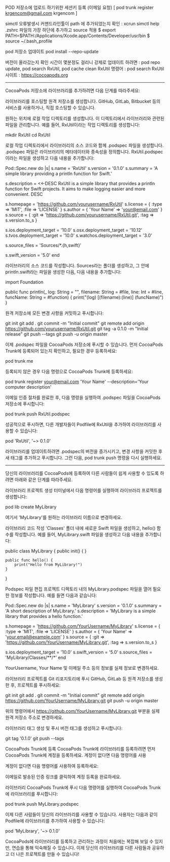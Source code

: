 
POD 저장소에 업로드 하기위한 세션키 등록 (이메일 요청)
 [ pod trunk register krgencom@gmail.com krgencom ]

simctl 오류발생시 
커맨드라인툴이 path 에 추가되었는지 확인 : xcrun simctl help
.zshrc 파일의 가장 하단에 추가하고 source 적용
$ export PATH=$PATH:/Applications/Xcode.app/Contents/Developer/usr/bin
$ source ~/.bash_profile

pod 저장소 업데이트
pod install --repo-update

버전이 올라갔는지 확인
시간이 몇분정도 걸리니 강제로 업데이트 하려면 : pod repo update, pod search RxUtil, pod cache clean RxUtil
명령어 : pod search RxUtil
사이트 : https://cocoapods.org

-----------------------------

CocoaPods 저장소에 라이브러리를 추가하려면 다음 단계를 따라주세요:

라이브러리를 호스팅할 원격 저장소를 생성합니다. GitHub, GitLab, Bitbucket 등의 서비스를 사용하거나, 직접 호스팅할 수 있습니다.

원하는 위치에 로컬 작업 디렉토리를 생성합니다. 이 디렉토리에서 라이브러리와 관련된 파일을 관리합니다. 예를 들어, RxUtil이라는 작업 디렉토리를 생성합니다:

mkdir RxUtil
cd RxUtil

로컬 작업 디렉토리에서 라이브러리의 소스 코드와 함께 .podspec 파일을 생성합니다. .podspec 파일은 라이브러리의 메타데이터와 종속성을 정의합니다. RxUtil.podspec이라는 파일을 생성하고 다음 내용을 추가합니다:

Pod::Spec.new do |s|
  s.name             = 'RxUtil'
  s.version          = '0.1.0'
  s.summary          = 'A simple library providing a println function for Swift.'

  s.description      = <<-DESC
                        RxUtil is a simple library that provides a println function for Swift projects. It aims to make logging easier and more convenient.
                       DESC

  s.homepage         = 'https://github.com/yourusername/RxUtil'
  s.license          = { :type => 'MIT', :file => 'LICENSE' }
  s.author           = { 'Your Name' => 'your@email.com' }
  s.source           = { :git => 'https://github.com/yourusername/RxUtil.git', :tag => s.version.to_s }

  s.ios.deployment_target = '10.0'
  s.osx.deployment_target = '10.12'
  s.tvos.deployment_target = '10.0'
  s.watchos.deployment_target = '3.0'
  
  s.source_files = 'Sources/*.{h,swift}'

  s.swift_version = '5.0'
end

라이브러리의 소스 코드를 작성합니다. Sources라는 폴더를 생성하고, 그 안에 println.swift라는 파일을 생성한 다음, 다음 내용을 추가합니다:

import Foundation

public func println(_ log: String = "", filename: String = #file, line: Int = #line, funcName: String = #function) {
    print("\(log) [\(filename):\(line)] \(funcName)")
}

원격 저장소에 모든 변경 사항을 커밋하고 푸시합니다:

git init
git add .
git commit -m "Initial commit"
git remote add origin https://github.com/yourusername/RxUtil.git
git tag -a 0.1.0 -m "Initial release"
git push --tags
git push -u origin master

이제 .podspec 파일을 CocoaPods 저장소에 푸시할 수 있습니다. 먼저 CocoaPods Trunk에 등록되어 있는지 확인하고, 필요한 경우 등록하세요:

pod trunk me

등록되지 않은 경우 다음 명령으로 CocoaPods Trunk에 등록하세요:

pod trunk register your@email.com 'Your Name' --description='Your computer description'

이메일 인증 절차를 완료한 후, 다음 명령을 실행하여 .podspec 파일을 CocoaPods 저장소에 푸시합니다:

pod trunk push RxUtil.podspec

성공적으로 푸시하면, 다른 개발자들이 Podfile에 RxUtil을 추가하여 라이브러리를 사용할 수 있습니다:

pod 'RxUtil', '~> 0.1.0'

라이브러리를 업데이트하려면 .podspec의 버전을 증가시키고, 변경 사항을 커밋한 후 새 태그를 추가하고 푸시합니다. 그런 다음, pod trunk push 명령을 다시 실행하세요.



--------------------------------------
당신의 라이브러리를 CocoaPods에 등록하여 다른 사람들이 쉽게 사용할 수 있도록 하려면 아래와 같은 단계를 따라주세요.

라이브러리 프로젝트 생성
터미널에서 다음 명령어를 실행하여 라이브러리 프로젝트를 생성합니다:

pod lib create MyLibrary

여기서 'MyLibrary'를 원하는 라이브러리 이름으로 변경하세요.

라이브러리 코드 작성
'Classes' 폴더 내에 새로운 Swift 파일을 생성하고, hello() 함수를 작성합니다.
예를 들어, MyLibrary.swift 파일을 생성하고 다음 내용을 추가합니다:

public class MyLibrary {
    public init() { }

    public func hello() {
        print("Hello from MyLibrary!")
    }
}

Podspec 파일 편집
프로젝트 디렉토리 내의 MyLibrary.podspec 파일을 열어 필요한 정보를 작성합니다. 예를 들면 다음과 같습니다:

Pod::Spec.new do |s|
  s.name             = 'MyLibrary'
  s.version          = '0.1.0'
  s.summary          = 'A short description of MyLibrary.'
  s.description      = 'MyLibrary is a simple library that provides a hello function.'

  s.homepage         = 'https://github.com/YourUsername/MyLibrary'
  s.license          = { :type => 'MIT', :file => 'LICENSE' }
  s.author           = { 'Your Name' => 'your.email@example.com' }
  s.source           = { :git => 'https://github.com/YourUsername/MyLibrary.git', :tag => s.version.to_s }

  s.ios.deployment_target = '10.0'
  s.swift_version = '5.0'
  s.source_files = 'MyLibrary/Classes/**/*'
end

YourUsername, Your Name 및 이메일 주소 등의 정보를 실제 정보로 변경하세요.

라이브러리 프로젝트를 Git 리포지토리에 푸시
GitHub, GitLab 등 원격 저장소를 생성한 후, 프로젝트를 푸시하세요:

git init
git add .
git commit -m "Initial commit"
git remote add origin https://github.com/YourUsername/MyLibrary.git
git push -u origin master

위의 명령어에서 https://github.com/YourUsername/MyLibrary.git 부분을 실제 원격 저장소 주소로 변경하세요.

라이브러리 태그 생성 및 푸시
버전 태그를 생성하고 푸시합니다:

git tag '0.1.0'
git push --tags

CocoaPods Trunk에 등록
CocoaPods Trunk에 라이브러리를 등록하려면 먼저 CocoaPods Trunk에 계정을 등록하세요. 계정이 없다면 다음 명령어를 사용

계정이 없다면 다음 명령어를 사용하여 등록하세요:

이메일로 발송된 인증 링크를 클릭하여 계정 등록을 완료하세요.

라이브러리 CocoaPods Trunk에 푸시
다음 명령어를 실행하여 CocoaPods Trunk에 라이브러리를 푸시합니다:

pod trunk push MyLibrary.podspec

이제 다른 사람들이 당신의 라이브러리를 사용할 수 있습니다. 사용자는 다음과 같이 Podfile에 라이브러리를 추가하여 사용할 수 있습니다:

pod 'MyLibrary', '~> 0.1.0'

CocoaPods에 라이브러리를 등록하고 관리하는 과정이 처음에는 복잡해 보일 수 있지만, 연습을 통해 익숙해질 수 있습니다. 이제 당신의 라이브러리를 다른 사람들과 공유하고 더 나은 프로젝트를 만들 수 있습니다!
